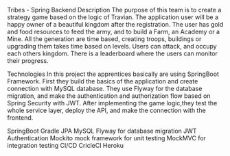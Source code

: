Tribes - Spring Backend
Description
The purpose of this team is to create a strategy game based on the logic of Travian. The application user will be a happy owner of a beautiful kingdom after the registration. The user has gold and food resources to feed the army, and to build a Farm, an Academy or a Mine. All the generation are time based, creating troops, buildings or upgrading them takes time based on levels. Users can attack, and occupy each others kingdom. There is a leaderboard where the users can monitor their progress.

Technologies
In this project the apprentices basically are using SpringBoot Framework. First they build the basics of the application and create connection with MySQL database. They use Flyway for the database migration, and make the authentication and authorization flow based on Spring Security with JWT. After implementing the game logic,they test the whole service layer, deploy the API, and make the connection with the frontend.

SpringBoot
Gradle
JPA
MySQL
Flyway for database migration
JWT Authentication
Mockito mock framework for unit testing
MockMVC for integration testing
CI/CD
CricleCI
Heroku